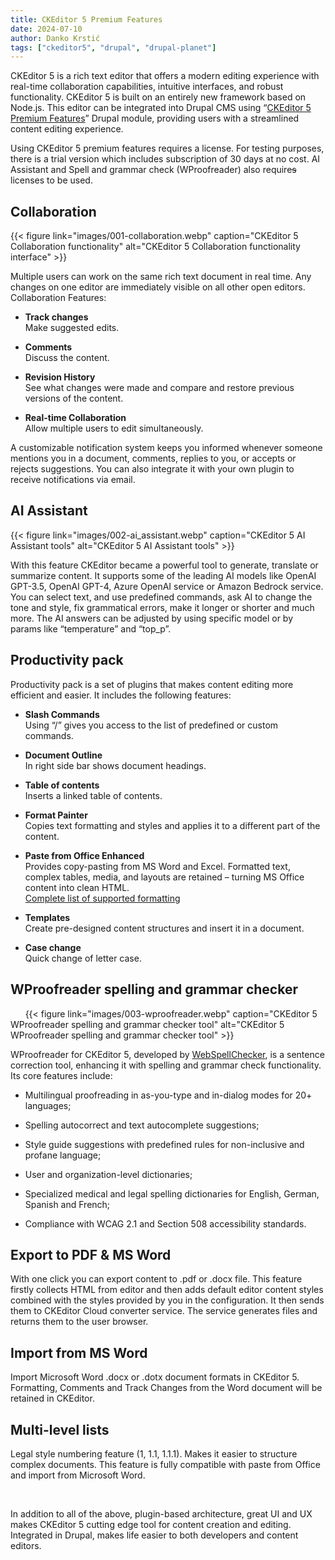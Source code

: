 ```yaml
---
title: CKEditor 5 Premium Features
date: 2024-07-10
author: Danko Krstić
tags: ["ckeditor5", "drupal", "drupal-planet"]
---
```

CKEditor 5 is a rich text editor that offers a modern editing experience with real-time collaboration capabilities, intuitive interfaces, and robust functionality. CKEditor 5 is built on an entirely new framework based on Node.js. This editor can be integrated into Drupal CMS using “[CKEditor 5 Premium Features](https://www.drupal.org/project/ckeditor5_premium_features)” Drupal module, providing users with a streamlined content editing experience.

Using CKEditor 5 premium features requires a license. For testing purposes, there is a trial version which includes subscription of 30 days at no cost. AI Assistant and Spell and grammar check (WProofreader) also require~~s~~ licenses to be used.

## Collaboration
{{< figure link="images/001-collaboration.webp" caption="CKEditor 5 Collaboration functionality" alt="CKEditor 5 Collaboration functionality interface" >}}

Multiple users can work on the same rich text document in real time. Any changes on one editor are immediately visible on all other open editors. Collaboration Features:

- **Track changes**  
Make suggested edits.

- **Comments**  
Discuss the content.

- **Revision History**  
See what changes were made and compare and restore previous versions of the content.

- **Real-time Collaboration**  
Allow multiple users to edit simultaneously.

A customizable notification system keeps you informed whenever someone mentions you in a document, comments, replies to you, or accepts or rejects suggestions. You can also integrate it with your own plugin to receive notifications via email.

## AI Assistant
{{< figure link="images/002-ai_assistant.webp" caption="CKEditor 5 AI Assistant tools" alt="CKEditor 5 AI Assistant tools" >}}

With this feature CKEditor became a powerful tool to generate, translate or summarize content. It supports some of the leading AI models like OpenAI GPT-3.5, OpenAI GPT-4, Azure OpenAI service or Amazon Bedrock service. You can select text, and use predefined commands, ask AI to change the tone and style, fix grammatical errors, make it longer or shorter and much more. The AI answers can be adjusted by using specific model or by params like “temperature” and “top_p”.

## Productivity pack

Productivity pack is a set of plugins that makes content editing more efficient and easier. It includes the following features:

- **Slash Commands**  
Using “/” gives you access to the list of predefined or custom commands.

- **Document Outline**  
In right side bar shows document headings.

- **Table of contents**  
Inserts a linked table of contents.

- **Format Painter**  
Copies text formatting and styles and applies it to a different part of the content.

- **Paste from Office Enhanced**  
Provides copy-pasting from MS Word and Excel. Formatted text, complex tables, media, and layouts are retained – turning MS Office content into clean HTML.  
[Complete list of supported formatting](https://ckeditor.com/docs/ckeditor5/latest/features/pasting/paste-from-office-enhanced.html)

- **Templates**  
Create pre-designed content structures and insert it in a document.

- **Case change**  
Quick change of letter case.

## WProofreader spelling and grammar checker
&nbsp;
&nbsp;
&nbsp;
{{< figure link="images/003-wproofreader.webp" caption="CKEditor 5 WProofreader spelling and grammar checker tool" alt="CKEditor 5 WProofreader spelling and grammar checker tool" >}}

WProofreader for CKEditor 5, developed by [WebSpellChecker](https://webspellchecker.com/), is a sentence correction tool, enhancing it with spelling and grammar check functionality. Its core features include:

- Multilingual proofreading in as-you-type and in-dialog modes for 20+ languages;

- Spelling autocorrect and text autocomplete suggestions;

- Style guide suggestions with predefined rules for non-inclusive and profane language;

- User and organization-level dictionaries;

- Specialized medical and legal spelling dictionaries for English, German, Spanish and French;

- Compliance with WCAG 2.1 and Section 508 accessibility standards.

## Export to PDF & MS Word

With one click you can export content to .pdf or .docx file. This feature firstly collects HTML from editor and then adds default editor content styles combined with the styles provided by you in the configuration. It then sends them to CKEditor Cloud converter service. The service generates files and returns them to the user browser. 

## Import from MS Word
Import Microsoft Word .docx or .dotx document formats in CKEditor 5. Formatting, Comments and Track Changes from the Word document will be retained in CKEditor. 

## Multi-level lists
Legal style numbering feature (1, 1.1, 1.1.1). Makes it easier to structure complex documents. This feature is fully compatible with paste from Office and import from Microsoft Word.


&nbsp;
&nbsp;
&nbsp;
&nbsp;
&nbsp;
&nbsp;

In addition to all of the above, plugin-based architecture, great UI and UX makes CKEditor 5 cutting edge tool for content creation and editing. Integrated in Drupal, makes life easier to both developers and content editors.